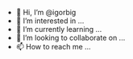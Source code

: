 - 👋 Hi, I’m @igorbig
- 👀 I’m interested in ...
- 🌱 I’m currently learning ...
- 💞️ I’m looking to collaborate on ...
- 📫 How to reach me ...

<!---
igorbig/igorbig is a ✨ special ✨ repository because its `README.md` (this file) appears on your GitHub profile.
You can click the Preview link to take a look at your changes.
--->

